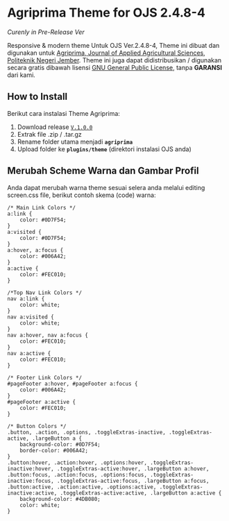 # Agriprima Theme for OJS 2.4.8-4

*Curenly in Pre-Release Ver*

Responsive & modern theme Untuk OJS Ver.2.4.8-4, Theme ini dibuat dan digunakan untuk [Agriprima, Journal of Applied Agricultural Sciences](https://agriprima.polije.ac.id), [Politeknik Negeri Jember](https://www.polije.ac.id). Theme ini juga dapat didistribusikan / digunakan secara gratis dibawah lisensi [GNU General Public License](https://github.com/pkp/ojs/blob/master/docs/COPYING), tanpa **GARANSI** dari kami.

## How to Install

Berikut cara instalasi Theme Agriprima:
1. Download release [`V.1.0.0`](https://agriprima.polije.ac.id)
2. Extrak file .zip / .tar.gz 
3. Rename folder utama menjadi **`agriprima`**
4. Upload folder ke **`plugins/theme`** (direktori instalasi OJS anda)

## Merubah Scheme Warna dan Gambar Profil  

Anda dapat merubah warna theme sesuai selera anda melalui editing screen.css file, berikut contoh skema (code) warna:

```
/* Main Link Colors */
a:link {
	color: #0D7F54;
}
a:visited {
	color: #0D7F54;
}
a:hover, a:focus {
	color: #006A42;
}
a:active {
	color: #FEC010;
}

/*Top Nav Link Colors */
nav a:link {
	color: white;
}
nav a:visited {
	color: white;
}
nav a:hover, nav a:focus { 
	color: #FEC010;
} 
nav a:active {
	color: #FEC010;
}

/* Footer Link Colors */
#pageFooter a:hover, #pageFooter a:focus {
	color: #006A42;
}
#pageFooter a:active { 
	color: #FEC010;
}

/* Button Colors */
.button, .action, .options, .toggleExtras-inactive, .toggleExtras-active, .largeButton a {
	background-color: #0D7F54;
	border-color: #006A42;
}
.button:hover, .action:hover, .options:hover, .toggleExtras-inactive:hover, .toggleExtras-active:hover, .largeButton a:hover,
.button:focus, .action:focus, .options:focus, .toggleExtras-inactive:focus, .toggleExtras-active:focus, .largeButton a:focus,
.button:active, .action:active, .options:active, .toggleExtras-inactive:active, .toggleExtras-active:active, .largeButton a:active {
	background-color: #4DB080;
	color: white;
}
```

